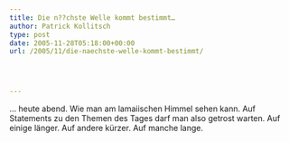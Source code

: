 ```yaml
---
title: Die n??chste Welle kommt bestimmt…
author: Patrick Kollitsch
type: post
date: 2005-11-28T05:18:00+00:00
url: /2005/11/die-naechste-welle-kommt-bestimmt/




---
```

&#8230; heute abend. Wie man am lamaiischen Himmel sehen kann. Auf Statements zu den Themen des Tages darf man also getrost warten. Auf einige l&auml;nger. Auf andere k&uuml;rzer. Auf manche lange.